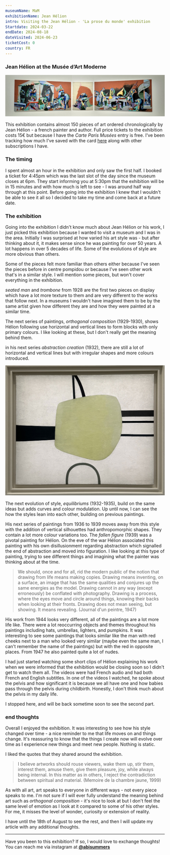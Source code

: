 ```yaml
---
museumName: MaM
exhibitionName: Jean Hélion
intro: Visiting the Jean Hélion - 'La prose du monde' exhibition
Startdate: 2024-03-22
endDate: 2024-08-18
dateVisited: 2024-06-23
ticketCost: 0
country: FR
---
```


### Jean Hélion at the Musée d’Art Moderne

![jean hélion painting](./images/jean-helion.jpeg)

This exhibition contains almost 150 pieces of art ordered chronologically by Jean Hélion - a french painter and author. Full price tickets to the exhibition costs 15€ but because I have the _Carte Paris Musées_ entry is free. I've been tracking how much I've saved with the card [here](http://abisummers.com/articles/subscriptions/) along with other subscriptions I have.

### The timing

I spent almost an hour in the exhibition and only saw the first half. I booked a ticket for 4:45pm which was the last slot of the day since the museum closes at 6pm. They start informing you at 5:30pm that the exhibition will be in 15 minutes and with how much is left to see - I was around half way through at this point. Before going into the exhibition I knew that I wouldn't be able to see it all so I decided to take my time and come back at a future date.

### The exhibition

Going into the exhibition I didn't know much about Jean Hélion or his work, I just picked this exhibition because I wanted to visit a museum and I was in the area. Initially I was surprised at how varied his art style was - but after thinking about it, it makes sense since he was painting for over 50 years. A lot happens in over 5 decades of life. Some of the evolutions of style are more obvious than others.

Some of the pieces felt more familiar than others either because I've seen the pieces before in centre pompidou or because I've seen other work that's in a similar style. I will mention some pieces, but won't cover everything in the exhibition.

_seated man_ and _trombone_ from 1928 are the first two pieces on display which have a lot more texture to them and are very different to the works that follow next. In a museums I wouldn't have imagined them to be by the same artist given how different they are and how they were painted at a similar time.

The next series of paintings, _orthogonal composition_ (1929-1930), shows Hélion following use horizontal and vertical lines to form blocks with only primary colours. I like looking at these, but I don't really get the meaning behind them.

<!-- _orthogonal composition_ (1929-1930). Paintings are derived from plastic constructs (planes and colours that do not belong to nature). Expressed the vision through the use of horizontal and vertical lines combined with colourful planes. This series of paintings involves straight horizontal and vertical lines with primary colours forming blocks.  -->

in his next series _abstraction creation_ (1932), there are still a lot of horizontal and vertical lines but with irregular shapes and more colours introduced.

![abstract composition](./images/jean-helion-abstract-composition.jpg)

<!-- _abstraction creation_ (1932) which brought together trends from the non-figurative movement. -->

The next evolution of style, _equilibriums_ (1932-1935), build on the same ideas but adds curves and colour modulation. Up until now, I can see the how the styles lean into each other, building on previous paintings.

<!-- reveals the full plasticity of space. Be -->

His next series of paintings from 1936 to 1939 moves away from this style with the addition of vertical silhouettes had anthropomorphic shapes. They contain a lot more colour variations too. The _fallen figure_ (1939) was a pivotal painting for Hélion. On the eve of the war Hélion associated this painting with his own disillusionment regarding abstraction which signalled the end of abstraction and moved into figuration. I like looking at this type of painting, trying to see different things and imagining what the painter was thinking about at the time.

> We should, once and for all, rid the modern public of the notion that drawing from life means making copies. Drawing means inventing, on a surface, an image that has the same qualities and conjures up the same energies as the model. Drawing cannot in any way (except erroneously) be conflated with photography. Drawing is a process, where the eyes move and circle around things, knowing their backs when looking at their fronts. Drawing does not mean seeing, but showing. It means revealing. (Journal d'un peintre, 1947)

His work from 1944 looks very different, all of the paintings are a lot more life like. There were a lot reoccurring objects and themes throughout his paintings including hats, umbrellas, lighters, and pumpkins. It was interesting to see some paintings that looks similar like the man with red cheeks next to a man who looked very similar (maybe even the same man, I can't remember the name of the paintings) but with the red in opposite places. From 1947 he also painted quite a lot of nudes.

I had just started watching some short clips of Hélion explaining his work when we were informed that the exhibition would be closing soon so I didn't get to watch them all. The videos were had French audio and had both French and English subtitles. In one of the videos I watched, he spoke about the pelvis and how significant it is because we all have one and how babies pass through the pelvis during childbirth. Honestly, I don't think much about the pelvis in my daily life.

I stopped here, and will be back sometime soon to see the second part.

### end thoughts

Overall I enjoyed the exhibition. It was interesting to see how his style changed over time - a nice reminder to me that life moves on and things change. It's reassuring to know that the things I create now will evolve over time as I experience new things and meet new people. Nothing is static.

I liked the quotes that they shared around the exhibition.

> I believe artworks should rouse viewers, wake them up, stir them, interest them, amuse them, give them pleasure, joy, while always being internal. In this matter as in others, I reject the contradiction between spiritual and material. (Memoire de la chambre jaune, 1999)

As with all art, art speaks to everyone in different ways - not every piece speaks to me. I'm not sure if I will ever fully understand the meaning behind art such as _orthogonal composition_ - it's nice to look at but I don't feel the same level of emotion as I look at it compared to some of his other styles. For me, it misses the level of wonder, curiosity or extension of reality.

I have until the 18th of August to see the rest, and then I will update my article with any additional thoughts.

---

Have you been to this exhibition? If so, I would love to exchange thoughts! You can reach me via instagram at **[@abisummers](https://www.instagram.com/abisummers/)**

